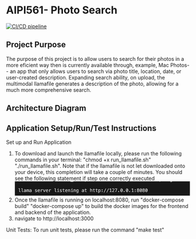 # AIPI561- Photo Search
[![CI/CD pipeline](https://github.com/dominiquebuford/561-project/actions/workflows/cicd.yaml/badge.svg)](https://github.com/dominiquebuford/561-project/actions/workflows/cicd.yaml)

## Project Purpose
The purpose of this project is to allow users to search for their photos in a more eficient way then is currently available through, example, Mac Photos-- an app that only allows users to search via photo title, location, date, or user-created description. Expanding search ability, on upload, the multimodal llamafile generates a description of the photo, allowing for a much more comprehensive search. 

## Architecture Diagram

## Application Setup/Run/Test Instructions
Set up and Run Application
1. To download and launch the llamafile locally, please run the following commands in your terminal: "chmod +x run_llamafile.sh" "./run_llamafile.sh". Note that if the llamafile is not let downloaded onto your device, this completion will take a couple of minutes. 
You should see the following statement if step one correctly executed ![Step 1](ReadMeImages/step1.png)
2. Once the llamafile is running on localhost:8080, run "docker-compose build" "docker-compose up" to build the docker images for the frontend and backend of the application. 
3. navigate to http://localhost:3000 

Unit Tests:
To run unit tests, please run the command "make test"